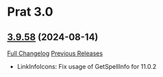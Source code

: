 # Prat 3.0

## [3.9.58](https://github.com/Legacy-of-Sylvanaar/prat-3-0/tree/3.9.58) (2024-08-14)
[Full Changelog](https://github.com/Legacy-of-Sylvanaar/prat-3-0/compare/3.9.57...3.9.58) [Previous Releases](https://github.com/Legacy-of-Sylvanaar/prat-3-0/releases)

- LinkInfoIcons: Fix usage of GetSpellInfo for 11.0.2  
